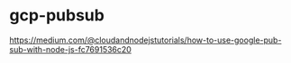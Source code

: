 # gcp-pubsub

<https://medium.com/@cloudandnodejstutorials/how-to-use-google-pub-sub-with-node-js-fc7691536c20>
